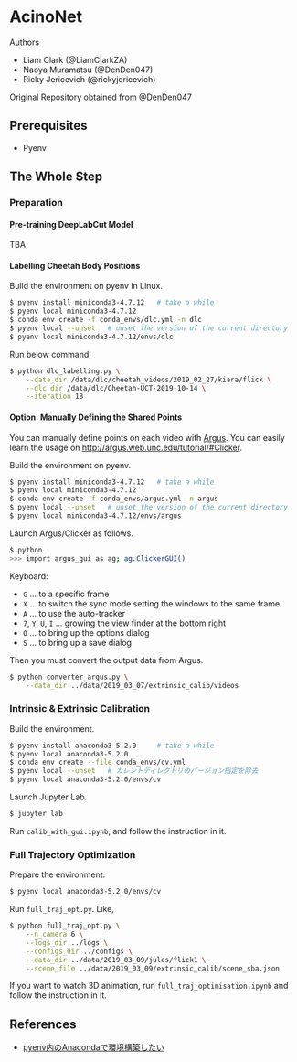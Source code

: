 # AcinoNet

Authors
- Liam Clark (@LiamClarkZA)
- Naoya Muramatsu (@DenDen047)
- Ricky Jericevich (@rickyjericevich)

Original Repository obtained from @DenDen047

## Prerequisites

- Pyenv

## The Whole Step

### Preparation

#### Pre-training DeepLabCut Model

TBA

#### Labelling Cheetah Body Positions

Build the environment on pyenv in Linux.
```sh
$ pyenv install miniconda3-4.7.12   # take a while
$ pyenv local miniconda3-4.7.12
$ conda env create -f conda_envs/dlc.yml -n dlc
$ pyenv local --unset   # unset the version of the current directory
$ pyenv local miniconda3-4.7.12/envs/dlc
```

Run below command.
```sh
$ python dlc_labelling.py \
    --data_dir /data/dlc/cheetah_videos/2019_02_27/kiara/flick \
    --dlc_dir /data/dlc/Cheetah-UCT-2019-10-14 \
    --iteration 18
```

#### Option: Manually Defining the Shared Points

You can manually define points on each video with [Argus](http://argus.web.unc.edu/).
You can easily learn the usage on http://argus.web.unc.edu/tutorial/#Clicker.

Build the environment on pyenv.
```sh
$ pyenv install miniconda3-4.7.12   # take a while
$ pyenv local miniconda3-4.7.12
$ conda env create -f conda_envs/argus.yml -n argus
$ pyenv local --unset   # unset the version of the current directory
$ pyenv local miniconda3-4.7.12/envs/argus
```

Launch Argus/Clicker as follows.
```sh
$ python
>>> import argus_gui as ag; ag.ClickerGUI()
```

Keyboard:
- `G` ... to a specific frame
- `X` ... to switch the sync mode setting the windows to the same frame
- `A` ... to use the auto-tracker
- `7`, `Y`, `U`, `I` ... growing the view finder at the bottom right
- `O` ... to bring up the options dialog
- `S` ... to bring up a save dialog

Then you must convert the output data from Argus.
```sh
$ python converter_argus.py \
    --data_dir ../data/2019_03_07/extrinsic_calib/videos
```

### Intrinsic & Extrinsic Calibration

Build the environment.
```sh
$ pyenv install anaconda3-5.2.0     # take a while
$ pyenv local anaconda3-5.2.0
$ conda env create --file conda_envs/cv.yml
$ pyenv local --unset   # カレントディレクトリのバージョン指定を除去
$ pyenv local anaconda3-5.2.0/envs/cv
```

Launch Jupyter Lab.
```sh
$ jupyter lab
```

Run `calib_with_gui.ipynb`, and follow the instruction in it.


### Full Trajectory Optimization

Prepare the environment.
```sh
$ pyenv local anaconda3-5.2.0/envs/cv
```

Run `full_traj_opt.py`. Like,
```sh
$ python full_traj_opt.py \
    --n_camera 6 \
    --logs_dir ../logs \
    --configs_dir ../configs \
    --data_dir ../data/2019_03_09/jules/flick1 \
    --scene_file ../data/2019_03_09/extrinsic_calib/scene_sba.json
```

If you want to watch 3D animation, run `full_traj_optimisation.ipynb` and follow the instruction in it.


## References

- [pyenv内のAnacondaで環境構築したい](https://qiita.com/kabayan55/items/40cb9a8ddbb5763ed5a5)

